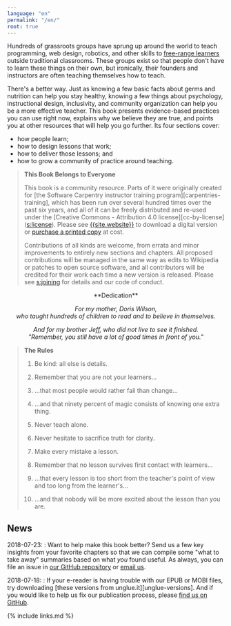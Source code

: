 ```yaml
---
language: "en"
permalink: "/en/"
root: true
---
```


Hundreds of grassroots groups have sprung up around the world to teach
programming, web design, robotics, and other skills to [free-range
learners](#g:free-range-learner) outside traditional classrooms. These
groups exist so that people don't have to learn these things on their
own, but ironically, their founders and instructors are often teaching
themselves how to teach.

There's a better way. Just as knowing a few basic facts about germs
and nutrition can help you stay healthy, knowing a few things about
psychology, instructional design, inclusivity, and community
organization can help you be a more effective teacher. This book
presents evidence-based practices you can use right now, explains why
we believe they are true, and points you at other resources that will
help you go further. Its four sections cover:

- how people learn;
- how to design lessons that work;
- how to deliver those lessons; and
- how to grow a community of practice around teaching.

> **This Book Belongs to Everyone**
>
> This book is a community resource. Parts of it were originally
> created for [the Software Carpentry instructor training
> program][carpentries-training], which has been run over several
> hundred times over the past six years, and all of it can be freely
> distributed and re-used under the [Creative Commons - Attribution 4.0
> license][cc-by-license] ([s:license](#APPENDIX)). Please see
> [{{site.website}}]({{site.website}}) to download a digital version
> or [purchase a printed copy]({{site.purchase}}) at cost.
>
> Contributions of all kinds are welcome, from errata and minor
> improvements to entirely new sections and chapters. All proposed
> contributions will be managed in the same way as edits to Wikipedia
> or patches to open source software, and all contributors will be
> credited for their work each time a new version is released. Please
> see [s:joining](#APPENDIX) for details and our code of conduct.

<div align="center" markdown="1">
**Dedication**

*For my mother, Doris Wilson,*
<br/>
*who taught hundreds of children to read and to believe in themselves.*

*And for my brother Jeff, who did not live to see it finished.*
<br/>
*"Remember, you still have a lot of good times in front of you."*
</div>

> **The Rules**
>
> 1. Be kind: all else is details.
>
> 1. Remember that you are not your learners...
>
> 1. ...that most people would rather fail than change...
>
> 1. ...and that ninety percent of magic consists of knowing one extra thing.
>
> 1. Never teach alone.
>
> 1. Never hesitate to sacrifice truth for clarity.
>
> 1. Make every mistake a lesson.
>
> 1. Remember that no lesson survives first contact with learners...
>
> 1. ...that every lesson is too short from the teacher's point of view and too long from the learner's...
>
> 1. ...and that nobody will be more excited about the lesson than you are.

## News

2018-07-23:
: Want to help make this book better?  Send us a few key insights from
  your favorite chapters so that we can compile some "what to take
  away" summaries based on what *you* found useful.  As always, you
  can file an issue in [our GitHub repository]({{site.repo}}) or
  [email us](mailto:{{site.email}}).

2018-07-18:
: If your e-reader is having trouble with our EPUB or MOBI files, try
  downloading [these versions from unglue.it][unglue-versions].  And
  if you would like to help us fix our publication process, please
  [find us on GitHub]({{site.repo}}).

{% include links.md %}
